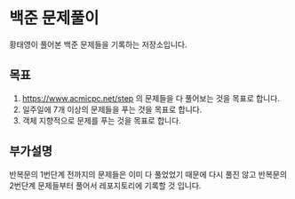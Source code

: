 # 백준 문제풀이
황태영이 풀어본 백준 문제들을 기록하는 저장소입니다.

## 목표
1. https://www.acmicpc.net/step 의 문제들을 다 풀어보는 것을 목표로 합니다.
2. 일주일에 7개 이상의 문제들을 푸는 것을 목표로 합니다.
3. 객체 지향적으로 문제를 푸는 것을 목표로 합니다.

## 부가설명
반복문의 1번단계 전까지의 문제들은 이미 다 풀었었기 때문에 다시 풀진 않고 
반복문의 2번단계 문제들부터 풀어서 레포지토리에 기록할 것 입니다.
